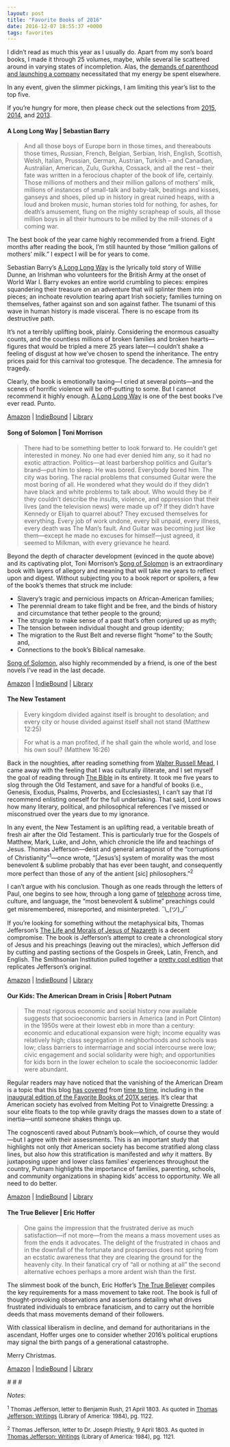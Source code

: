 ```yaml
---
layout: post
title: "Favorite Books of 2016"
date: 2016-12-07 18:55:37 +0000
tags: favorites
---
```


<!-- wp:paragraph {"style":{"elements":{"link":{"color":{"text":"var:preset|color|primary"}}}}} -->
<p class="has-link-color">I didn’t read as much this year as I usually do. Apart from my son’s board books, I made it through 25 volumes, maybe, while several lie scattered around in varying states of incompletion. Alas, the <a href="https://unpassaggio.wordpress.com/2016/09/04/how-will-you-spend-your-energy/">demands of parenthood and launching a company</a> necessitated that my energy be spent elsewhere.</p>
<!-- /wp:paragraph -->

<!-- wp:paragraph -->
<p>In any event, given the slimmer pickings, I am limiting this year’s list to the top five.</p>
<!-- /wp:paragraph -->

<!-- wp:more -->
<!--more-->
<!-- /wp:more -->

<!-- wp:paragraph {"style":{"elements":{"link":{"color":{"text":"var:preset|color|primary"}}}}} -->
<p class="has-link-color"> If you’re hungry for more, then please check out the selections from <a href="https://unpassaggio.wordpress.com/2015/12/05/favorite-books-of-2015/">2015</a>, <a href="https://unpassaggio.wordpress.com/2014/12/01/favorite-books-of-2014/">2014</a>, and <a href="https://unpassaggio.wordpress.com/2013/12/14/favorite-books-of-2013/">2013</a>.</p>
<!-- /wp:paragraph -->

<!-- wp:heading {"level":4} -->
<h4 class="wp-block-heading"><b>A Long Long Way | Sebastian Barry</b></h4>
<!-- /wp:heading -->

<!-- wp:quote -->
<blockquote class="wp-block-quote"><!-- wp:paragraph -->
<p>And all those boys of Europe born in those times, and thereabouts those times, Russian, French, Belgian, Serbian, Irish, English, Scottish, Welsh, Italian, Prussian, German, Austrian, Turkish – and Canadian, Australian, American, Zulu, Gurkha, Cossack, and all the rest – their fate was written in a ferocious chapter of the book of life, certainly. Those millions of mothers and their million gallons of mothers’ milk, millions of instances of small-talk and baby-talk, beatings and kisses, ganseys and shoes, piled up in history in great ruined heaps, with a loud and broken music, human stories told for nothing, for ashes, for death’s amusement, flung on the mighty scrapheap of souls, all those million boys in all their humours to be milled by the mill-stones of a coming war.</p>
<!-- /wp:paragraph --></blockquote>
<!-- /wp:quote -->

<!-- wp:paragraph -->
<p>The best book of the year came highly recommended from a friend. Eight months after reading the book, I’m still haunted by those “million gallons of mothers’ milk.” I expect I will be for years to come.</p>
<!-- /wp:paragraph -->

<!-- wp:paragraph -->
<p>Sebastian Barry’s <span style="text-decoration:underline">A Long Long Way</span> is the lyrically told story of Willie Dunne, an Irishman who volunteers for the British Army at the onset of World War I. Barry evokes an entire world crumbling to pieces: empires squandering their treasure on an adventure that will splinter them into pieces; an inchoate revolution tearing apart Irish society; families turning on themselves, father against son and son against father. The tsunami of this wave in human history is made visceral. There is no escape from its destructive path.</p>
<!-- /wp:paragraph -->

<!-- wp:paragraph -->
<p>It’s not a terribly uplifting book, plainly. Considering the enormous casualty counts, and the countless millions of broken families and broken hearts—figures that would be tripled a mere 25 years later—I couldn’t shake a feeling of disgust at how we’ve chosen to spend the inheritance. The entry prices paid for this carnival too grotesque. The decadence. The amnesia for tragedy.</p>
<!-- /wp:paragraph -->

<!-- wp:paragraph -->
<p>Clearly, the book is emotionally taxing—I cried at several points—and the scenes of horrific violence will be off-putting to some. But I cannot recommend it highly enough. <span style="text-decoration:underline">A Long Long Way</span> is one of the best books I’ve ever read. Punto.</p>
<!-- /wp:paragraph -->

<!-- wp:paragraph {"style":{"elements":{"link":{"color":{"text":"var:preset|color|primary"}}}}} -->
<p class="has-link-color"><a href="https://www.amazon.com/Long-Way-Sebastian-Barry/dp/0143035096/">Amazon</a> | <a href="http://www.indiebound.org/book/9780143035091">IndieBound</a> | <a href="https://www.worldcat.org/title/long-long-way/oclc/883298591?referer=br&amp;ht=edition">Library</a></p>
<!-- /wp:paragraph -->

<!-- wp:heading {"level":4} -->
<h4 class="wp-block-heading"><b>Song of Solomon | Toni Morrison</b></h4>
<!-- /wp:heading -->

<!-- wp:quote -->
<blockquote class="wp-block-quote"><!-- wp:paragraph -->
<p>There had to be something better to look forward to. He couldn’t get interested in money. No one had ever denied him any, so it had no exotic attraction. Politics—at least barbershop politics and Guitar’s brand—put him to sleep. He was bored. Everybody bored him. The city was boring. The racial problems that consumed Guitar were the most boring of all. He wondered what they would do if they didn’t have black and white problems to talk about. Who would they be if they couldn’t describe the insults, violence, and oppression that their lives (and the television news) were made up of? If they didn’t have Kennedy or Elijah to quarrel about? They excused themselves for everything. Every job of work undone, every bill unpaid, every illness, every death was The Man’s fault. And Guitar was becoming just like them—except he made no excuses for himself—just agreed, it seemed to Milkman, with every grievance he heard.</p>
<!-- /wp:paragraph --></blockquote>
<!-- /wp:quote -->

<!-- wp:paragraph -->
<p>Beyond the depth of character development (evinced in the quote above) and its captivating plot, Toni Morrison’s <span style="text-decoration:underline">Song of Solomon</span> is an extraordinary book with layers of allegory and meaning that will take me years to reflect upon and digest. Without subjecting you to a book report or spoilers, a few of the book’s themes that struck me include:</p>
<!-- /wp:paragraph -->

<!-- wp:list -->
<ul><!-- wp:list-item -->
<li>Slavery’s tragic and pernicious impacts on African-American families;</li>
<!-- /wp:list-item -->

<!-- wp:list-item -->
<li>The perennial dream to take flight and be free, and the binds of history and circumstance that tether people to the ground;</li>
<!-- /wp:list-item -->

<!-- wp:list-item -->
<li>The struggle to make sense of a past that’s often conjured up as myth;</li>
<!-- /wp:list-item -->

<!-- wp:list-item -->
<li>The tension between individual thought and group identity;</li>
<!-- /wp:list-item -->

<!-- wp:list-item -->
<li>The migration to the Rust Belt and reverse flight “home” to the South; and,</li>
<!-- /wp:list-item -->

<!-- wp:list-item -->
<li>Connections to the book’s Biblical namesake.</li>
<!-- /wp:list-item --></ul>
<!-- /wp:list -->

<!-- wp:paragraph -->
<p><span style="text-decoration:underline">Song of Solomon</span>, also highly recommended by a friend, is one of the best novels I’ve read in the last decade.</p>
<!-- /wp:paragraph -->

<!-- wp:paragraph {"style":{"elements":{"link":{"color":{"text":"var:preset|color|primary"}}}}} -->
<p class="has-link-color"><a href="https://www.amazon.com/Song-Solomon-Toni-Morrison/dp/140003342X">Amazon</a> | <a href="http://www.indiebound.org/book/9781400033423">IndieBound</a> | <a href="https://www.worldcat.org/title/song-of-solomon/oclc/2798656&amp;referer=brief_results">Library</a></p>
<!-- /wp:paragraph -->

<!-- wp:heading {"level":4} -->
<h4 class="wp-block-heading"><b>The New Testament&nbsp;</b></h4>
<!-- /wp:heading -->

<!-- wp:quote -->
<blockquote class="wp-block-quote"><!-- wp:paragraph -->
<p>Every kingdom divided against itself is brought to desolation; and every city or house divided against itself shall not stand (Matthew 12:25)</p>
<!-- /wp:paragraph --></blockquote>
<!-- /wp:quote -->

<!-- wp:quote -->
<blockquote class="wp-block-quote"><!-- wp:paragraph -->
<p>For what is a man profited, if he shall gain the whole world, and lose his own soul? (Matthew 16:26)</p>
<!-- /wp:paragraph --></blockquote>
<!-- /wp:quote -->

<!-- wp:paragraph {"style":{"elements":{"link":{"color":{"text":"var:preset|color|primary"}}}}} -->
<p class="has-link-color">Back in the noughties, after reading something from <a href="http://www.the-american-interest.com/byline/wrm/">Walter Russell Mead</a>, I came away with the feeling that I was culturally illiterate, and I set myself the goal of reading through <span style="text-decoration:underline">The Bible</span> in its entirety. It took me five years to slog through the Old Testament, and save for a handful of books (i.e., Genesis, Exodus, Psalms, Proverbs, and Ecclesiastes), I can’t say that I’d recommend enlisting oneself for the full undertaking. That said, Lord knows how many literary, political, and philosophical references I’ve missed or misconstrued over the years due to my ignorance.</p>
<!-- /wp:paragraph -->

<!-- wp:paragraph {"style":{"elements":{"link":{"color":{"text":"var:preset|color|primary"}}}}} -->
<p class="has-link-color">In any event, the New Testament is an uplifting read, a veritable breath of fresh air after the Old Testament. This is particularly true for the Gospels of Matthew, Mark, Luke, and John, which chronicle the life and teachings of Jesus. Thomas Jefferson—deist and general antagonist of the “corruptions of Christianity”<sup>1</sup>—once wrote, “[Jesus’s] system of morality was the most benevolent &amp; sublime probably that has ever been taught, and consequently more perfect than those of any of the antient [sic] philosophers.”<sup>2</sup></p>
<!-- /wp:paragraph -->

<!-- wp:paragraph {"style":{"elements":{"link":{"color":{"text":"var:preset|color|primary"}}}}} -->
<p class="has-link-color">I can’t argue with his conclusion. Though as one reads through the letters of Paul, one begins to see how, through a long game of <a href="https://en.wikipedia.org/wiki/Chinese_whispers">telephone</a> across time, culture, and language, the “most benevolent &amp; sublime” preachings could get misremembered, misreported, and misinterpreted. ¯\_(ツ)_/¯</p>
<!-- /wp:paragraph -->

<!-- wp:paragraph {"style":{"elements":{"link":{"color":{"text":"var:preset|color|primary"}}}}} -->
<p class="has-link-color">If you’re looking for something without the metaphysical bits, Thomas Jefferson’s <span style="text-decoration:underline">The Life and Morals of Jesus of Nazareth</span> is a decent compromise. The book is Jefferson’s attempt to create a chronological story of Jesus and his preachings (leaving out the miracles), which Jefferson did by cutting and pasting sections of the Gospels in Greek, Latin, French, and English. The Smithsonian Institution pulled together a <a href="https://www.amazon.com/Jefferson-Bible-Smithsonian-Morals-Nazareth/dp/158834312X/">pretty cool edition</a> that replicates Jefferson’s original.</p>
<!-- /wp:paragraph -->

<!-- wp:paragraph {"style":{"elements":{"link":{"color":{"text":"var:preset|color|primary"}}}}} -->
<p class="has-link-color"><a href="https://www.amazon.com/Bible-Authorized-Version-Oxford-Classics/dp/0199535949/">Amazon</a> | <a href="http://www.indiebound.org/book/9780199535941">IndieBound</a> | <a href="https://www.worldcat.org/title/bible-authorized-king-james-version-with-apocrypha/oclc/813858916&amp;referer=brief_results">Library</a></p>
<!-- /wp:paragraph -->

<!-- wp:heading {"level":4} -->
<h4 class="wp-block-heading"><b>Our Kids: The American Dream in Crisis | Robert Putnam</b></h4>
<!-- /wp:heading -->

<!-- wp:quote -->
<blockquote class="wp-block-quote"><!-- wp:paragraph -->
<p>The most rigorous economic and social history now available suggests that socioeconomic barriers in America (and in Port Clinton) in the 1950s were at their lowest ebb in more than a century: economic and educational expansion were high; income equality was relatively high; class segregation in neighborhoods and schools was low; class barriers to intermarriage and social intercourse were low; civic engagement and social solidarity were high; and opportunities for kids born in the lower echelon to scale the socioeconomic ladder were abundant.</p>
<!-- /wp:paragraph --></blockquote>
<!-- /wp:quote -->

<!-- wp:paragraph {"style":{"elements":{"link":{"color":{"text":"var:preset|color|primary"}}}}} -->
<p class="has-link-color">Regular readers may have noticed that the vanishing of the American Dream is a topic that this blog <a href="https://unpassaggio.wordpress.com/2014/01/19/the-reckoning/">has covered</a> from <a href="https://unpassaggio.wordpress.com/2014/06/27/entropy-the-defining-characteristic-of-global-affairs/">time to time</a>, including in the <a href="https://unpassaggio.wordpress.com/2013/12/14/favorite-books-of-2013/">inaugural edition of the Favorite Books of 201X series</a>. It’s clear that American society has evolved from Melting Pot to Vinaigrette Dressing: a sour elite floats to the top while gravity drags the masses down to a state of inertia—until someone shakes things up.</p>
<!-- /wp:paragraph -->

<!-- wp:paragraph -->
<p>The cognoscenti raved about Putnam’s book—which, of course they would—but I agree with their assessments. This is an important study that highlights not only <i>that </i>American society has become stratified along class lines, but also <i>how </i>this stratification is manifested and <i>why</i> it matters. By juxtaposing upper and lower class families’ experiences throughout the country, Putnam highlights the importance of families, parenting, schools, and community organizations in shaping kids’ access to opportunity. We all need to do better.</p>
<!-- /wp:paragraph -->

<!-- wp:paragraph {"style":{"elements":{"link":{"color":{"text":"var:preset|color|primary"}}}}} -->
<p class="has-link-color"><a href="https://www.amazon.com/Our-Kids-American-Dream-Crisis/dp/1476769907/">Amazon</a> | <a href="http://www.indiebound.org/book/9781476769905">IndieBound</a> | <a href="https://www.worldcat.org/title/our-kids-the-american-dream-in-crisis/oclc/883148125&amp;referer=brief_results">Library</a></p>
<!-- /wp:paragraph -->

<!-- wp:heading {"level":4} -->
<h4 class="wp-block-heading"><b>The True Believer | Eric Hoffer</b></h4>
<!-- /wp:heading -->

<!-- wp:quote -->
<blockquote class="wp-block-quote"><!-- wp:paragraph -->
<p>One gains the impression that the frustrated derive as much satisfaction—if not more—from the means a mass movement uses as from the ends it advocates. The delight of the frustrated in chaos and in the downfall of the fortunate and prosperous does not spring from an ecstatic awareness that they are clearing the ground for the heavenly city. In their fanatical cry of “all or nothing at all” the second alternative echoes perhaps a more ardent wish than the first.</p>
<!-- /wp:paragraph --></blockquote>
<!-- /wp:quote -->

<!-- wp:paragraph -->
<p>The slimmest book of the bunch, Eric Hoffer’s <span style="text-decoration:underline">The True Believer</span> compiles the key requirements for a mass movement to take root. The book is full of thought-provoking observations and assertions detailing what drives frustrated individuals to embrace fanaticism, and to carry out the horrible deeds that mass movements demand of their followers.</p>
<!-- /wp:paragraph -->

<!-- wp:paragraph -->
<p>With classical liberalism in decline, and demand for authoritarians in the ascendant, Hoffer urges one to consider whether 2016’s political eruptions may signal the birth pangs of a generational catastrophe.</p>
<!-- /wp:paragraph -->

<!-- wp:paragraph -->
<p>Merry Christmas.</p>
<!-- /wp:paragraph -->

<!-- wp:paragraph {"style":{"elements":{"link":{"color":{"text":"var:preset|color|primary"}}}}} -->
<p class="has-link-color"><a href="https://www.amazon.com/True-Believer-Thoughts-Movements-Perennial/dp/0060505915/">Amazon</a> | <a href="http://www.indiebound.org/book/9780060505912">IndieBound</a> | <a href="https://www.worldcat.org/title/true-believer-thoughts-on-the-nature-of-mass-movements/oclc/2636401&amp;referer=brief_results">Library</a></p>
<!-- /wp:paragraph -->

<!-- wp:paragraph {"align":"center"} -->
<p class="has-text-align-center"><em># # #</em></p>
<!-- /wp:paragraph -->

<!-- wp:paragraph -->
<p><em>Notes:</em></p>
<!-- /wp:paragraph -->

<!-- wp:paragraph -->
<p><span style="font-size:small"><sup>1</sup>&nbsp;Thomas Jefferson, letter to Benjamin Rush, 21 April 1803. As quoted in <span style="text-decoration:underline">Thomas Jefferson: Writings</span> (Library of America: 1984), pg. 1122.&nbsp;</span></p>
<!-- /wp:paragraph -->

<!-- wp:paragraph -->
<p><span style="font-size:small"><sup>2</sup>&nbsp;Thomas Jefferson, letter to Dr. Joseph Priestly, 9 April 1803. As quoted in <span style="text-decoration:underline">Thomas Jefferson: Writings</span> (Library of America: 1984), pg. 1121.</span></p>
<!-- /wp:paragraph -->

<!-- wp:paragraph -->
<p></p>
<!-- /wp:paragraph -->
